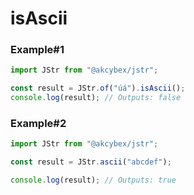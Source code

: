 # isAscii

### Example#1

```javascript
import JStr from "@akcybex/jstr";

const result = JStr.of("úá").isAscii();
console.log(result); // Outputs: false
```

### Example#2

```javascript
import JStr from "@akcybex/jstr";

const result = JStr.ascii("abcdef");

console.log(result); // Outputs: true
```
